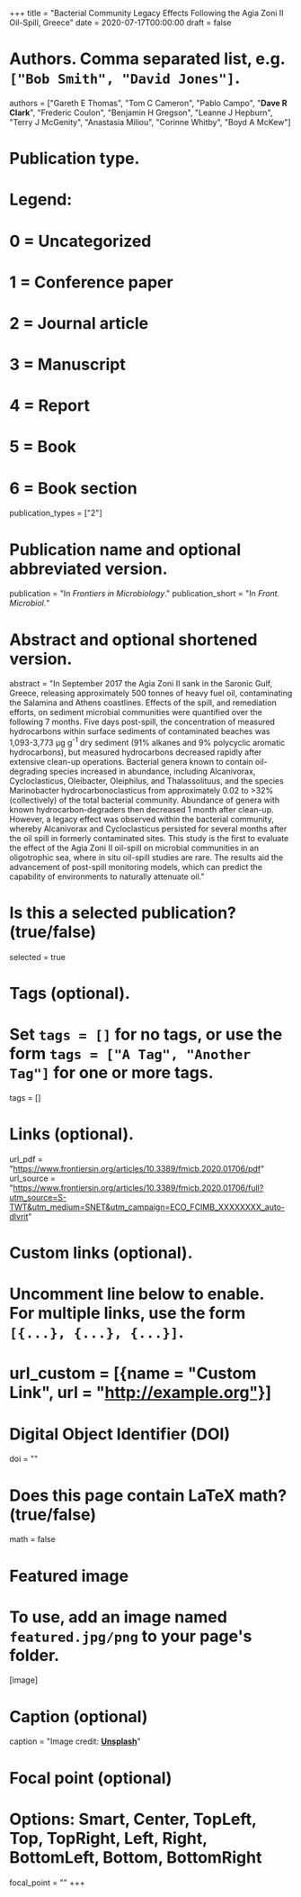 +++
title = "Bacterial Community Legacy Effects Following the Agia Zoni II Oil-Spill, Greece"
date = 2020-07-17T00:00:00
draft = false

# Authors. Comma separated list, e.g. `["Bob Smith", "David Jones"]`.
authors = ["Gareth E Thomas", "Tom C Cameron", "Pablo Campo", "**Dave R Clark**", "Frederic Coulon", "Benjamin H Gregson", "Leanne J Hepburn", "Terry J McGenity", "Anastasia Miliou", "Corinne Whitby", "Boyd A McKew"]

# Publication type.
# Legend:
# 0 = Uncategorized
# 1 = Conference paper
# 2 = Journal article
# 3 = Manuscript
# 4 = Report
# 5 = Book
# 6 = Book section
publication_types = ["2"]

# Publication name and optional abbreviated version.
publication = "In *Frontiers in Microbiology*."
publication_short = "In *Front. Microbiol.*"

# Abstract and optional shortened version.
abstract = "In September 2017 the Agia Zoni II sank in the Saronic Gulf, Greece, releasing approximately 500 tonnes of heavy fuel oil, contaminating the Salamina and Athens coastlines. Effects of the spill, and remediation efforts, on sediment microbial communities were quantified over the following 7 months. Five days post-spill, the concentration of measured hydrocarbons within surface sediments of contaminated beaches was 1,093-3,773 μg g<sup>-1</sup> dry sediment (91% alkanes and 9% polycyclic aromatic hydrocarbons), but measured hydrocarbons decreased rapidly after extensive clean-up operations. Bacterial genera known to contain oil-degrading species increased in abundance, including Alcanivorax, Cycloclasticus, Oleibacter, Oleiphilus, and Thalassolituus, and the species Marinobacter hydrocarbonoclasticus from approximately 0.02 to >32% (collectively) of the total bacterial community. Abundance of genera with known hydrocarbon-degraders then decreased 1 month after clean-up. However, a legacy effect was observed within the bacterial community, whereby Alcanivorax and Cycloclasticus persisted for several months after the oil spill in formerly contaminated sites. This study is the first to evaluate the effect of the Agia Zoni II oil-spill on microbial communities in an oligotrophic sea, where in situ oil-spill studies are rare. The results aid the advancement of post-spill monitoring models, which can predict the capability of environments to naturally attenuate oil."

# Is this a selected publication? (true/false)
selected = true

# Tags (optional).
#   Set `tags = []` for no tags, or use the form `tags = ["A Tag", "Another Tag"]` for one or more tags.
tags = []

# Links (optional).
url_pdf = "https://www.frontiersin.org/articles/10.3389/fmicb.2020.01706/pdf"
url_source = "https://www.frontiersin.org/articles/10.3389/fmicb.2020.01706/full?utm_source=S-TWT&utm_medium=SNET&utm_campaign=ECO_FCIMB_XXXXXXXX_auto-dlvrit"

# Custom links (optional).
#   Uncomment line below to enable. For multiple links, use the form `[{...}, {...}, {...}]`.
# url_custom = [{name = "Custom Link", url = "http://example.org"}]

# Digital Object Identifier (DOI)
doi = ""

# Does this page contain LaTeX math? (true/false)
math = false

# Featured image
# To use, add an image named `featured.jpg/png` to your page's folder.
[image]
  # Caption (optional)
  caption = "Image credit: [**Unsplash**](https://unsplash.com/photos/pLCdAaMFLTE)"

  # Focal point (optional)
  # Options: Smart, Center, TopLeft, Top, TopRight, Left, Right, BottomLeft, Bottom, BottomRight
  focal_point = ""
+++
